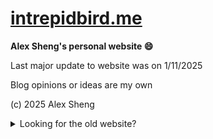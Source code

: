 # [intrepidbird.me](https://intrepidbird.me)

**Alex Sheng's personal website 😄**

Last major update to website was on 1/11/2025

Blog opinions or ideas are my own

(c) 2025 Alex Sheng

<!-- 888 -->

<details close>
<summary>Looking for the old website?</summary>
<br>
See https://github.com/intrepidbird-org/archive
</details>
